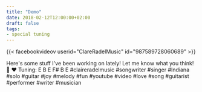 ```yaml
---
title: "Demo"
date: 2018-02-12T12:00:00+02:00
draft: false
tags:
- special tuning
---
```


{{< facebookvideov userid="ClareRadelMusic" id="987589728060689" >}}

Here's some stuff I've been working on lately! Let me know what you think! 🙂 ❤
Tuning: E B E F# B E
#claireradelmusic #songwriter #singer #Indiana #solo #guitar #joy #melody #fun #youtube #video #love #song #guitarist #performer #writer #musician